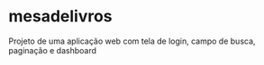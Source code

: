 # mesadelivros
Projeto de uma aplicação web com tela de login, campo de busca, paginação e dashboard
